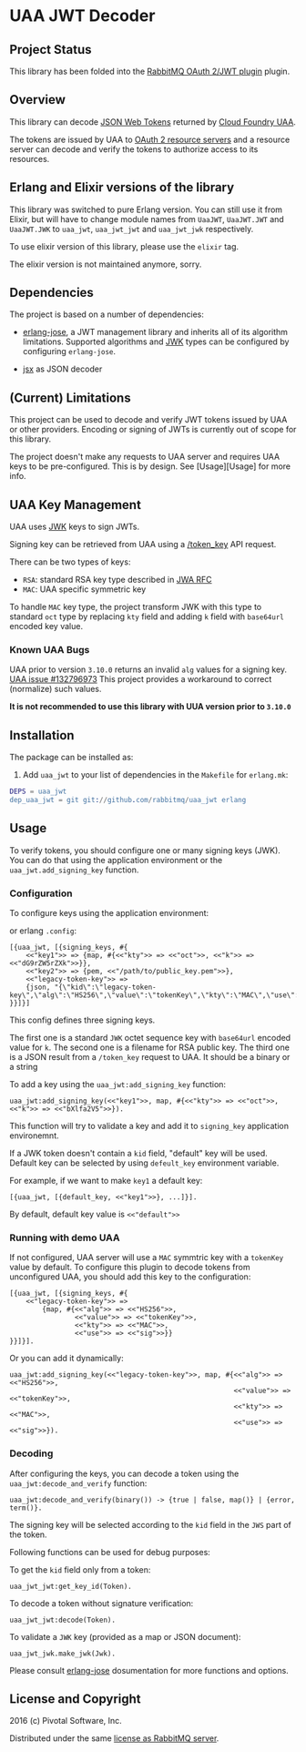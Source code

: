 # UAA JWT Decoder

## Project Status

This library has been folded into the [RabbitMQ OAuth 2/JWT plugin](https://github.com/rabbitmq/rabbitmq-auth-backend-uaa) plugin.

## Overview

This library can decode [JSON Web Tokens](https://tools.ietf.org/html/rfc7519)
returned by [Cloud Foundry UAA](https://github.com/cloudfoundry/uaa).

The tokens are issued by UAA to [OAuth 2 resource servers](https://tools.ietf.org/html/rfc6749#section-1.1)
and a resource server can decode and verify the tokens to authorize access to its resources.

## Erlang and Elixir versions of the library

This library was switched to pure Erlang version. You can still use it from Elixir, but will have
to change module names from `UaaJWT`, `UaaJWT.JWT` and `UaaJWT.JWK`
to `uaa_jwt`, `uaa_jwt_jwt` and `uaa_jwt_jwk` respectively.

To use elixir version of this library, please use the `elixir` tag.

The elixir version is not maintained anymore, sorry.

## Dependencies

The project is based on a number of dependencies:

 * [erlang-jose][erlang-jose], a JWT management library and inherits all of its algorithm limitations.
   Supported algorithms and [JWK][jwk-rfc] types can be configured by configuring `erlang-jose`.

 * [jsx](https://github.com/talentdeficit/jsx) as JSON decoder

## (Current) Limitations

This project can be used to decode and verify JWT tokens issued by UAA or other providers.
Encoding or signing of JWTs is currently out of scope for this library.

The project doesn't make any requests to UAA server and requires UAA keys to be
pre-configured. This is by design. See [Usage][Usage] for more info.

## UAA Key Management

UAA uses [JWK][jwk-rfc] keys to sign JWTs.

Signing key can be retrieved from UAA using a [/token_key](https://docs.cloudfoundry.org/api/uaa/#token-key)
API request.

There can be two types of keys:

 * `RSA`: standard RSA key type described in [JWA RFC](https://tools.ietf.org/html/rfc7518#section-6.3)
 * `MAC`: UAA specific symmetric key

To handle `MAC` key type, the project transform JWK with this type to standard `oct` type by
replacing `kty` field and adding `k` field with `base64url` encoded key value.

### Known UAA Bugs

UAA prior to version `3.10.0` returns an invalid `alg` values for a signing key.
[UAA issue #132796973](https://www.pivotaltracker.com/n/projects/997278/stories/132796973)
This project provides a workaround to correct (normalize) such values.

**It is not recommended to use this library with UUA version prior to `3.10.0`**

## Installation

The package can be installed as:

  1. Add `uaa_jwt` to your list of dependencies in the `Makefile` for `erlang.mk`:

```erlang
DEPS = uaa_jwt
dep_uaa_jwt = git git://github.com/rabbitmq/uaa_jwt erlang
```

## Usage

To verify tokens, you should configure one or many signing keys (JWK).
You can do that using the application environment or the `uaa_jwt.add_signing_key`
function.

### Configuration

To configure keys using the application environment:

or erlang `.config`:
```
[{uaa_jwt, [{signing_keys, #{
    <<"key1">> => {map, #{<<"kty">> => <<"oct">>, <<"k">> => <<"dG9rZW5rZXk">>}},
    <<"key2">> => {pem, <<"/path/to/public_key.pem">>},
    <<"legacy-token-key">> =>
    {json, "{\"kid\":\"legacy-token-key\",\"alg\":\"HS256\",\"value\":\"tokenKey\",\"kty\":\"MAC\",\"use\":\"sig\"}"}
}}]}]
```

This config defines three signing keys.

The first one is a standard `JWK` octet sequence key with `base64url` encoded value for `k`.
The second one is a filename for RSA public key.
The third one is a JSON result from a `/token_key` request to UAA. It should be a binary or a string

To add a key using the `uaa_jwt:add_signing_key` function:

```
uaa_jwt:add_signing_key(<<"key1">>, map, #{<<"kty">> => <<"oct">>, <<"k">> => <<"bXlfa2V5">>}).
```

This function will try to validate a key and add it to `signing_key`
application environemnt.

If a JWK token doesn't contain a `kid` field, "default" key will be used.
Default key can be selected by using `defeult_key` environment variable.

For example, if we want to make `key1` a default key:

```
[{uaa_jwt, [{default_key, <<"key1">>}, ...]}].
```

By default, default key value is `<<"default">>`

### Running with demo UAA

If not configured, UAA server will use a `MAC` symmtric key with a `tokenKey` value by default.
To configure this plugin to decode tokens from unconfigured UAA, you should add this key to the configuration:

```
[{uaa_jwt, [{signing_keys, #{
    <<"legacy-token-key">> =>
        {map, #{<<"alg">> => <<"HS256">>,
                <<"value">> => <<"tokenKey">>,
                <<"kty">> => <<"MAC">>,
                <<"use">> => <<"sig">>}}
}}]}].
```

Or you can add it dynamically:

```
uaa_jwt:add_signing_key(<<"legacy-token-key">>, map, #{<<"alg">> => <<"HS256">>,
                                                       <<"value">> => <<"tokenKey">>,
                                                       <<"kty">> => <<"MAC">>,
                                                       <<"use">> => <<"sig">>}).
```

### Decoding

After configuring the keys, you can decode a token using the `uaa_jwt:decode_and_verify` function:

```
uaa_jwt:decode_and_verify(binary()) -> {true | false, map()} | {error, term()}.
```

The signing key will be selected according to the `kid` field in
the `JWS` part of the token.

Following functions can be used for debug purposes:

To get the `kid` field only from a token:

```
uaa_jwt_jwt:get_key_id(Token).
```

To decode a token without signature verification:

```
uaa_jwt_jwt:decode(Token).
```

To validate a `JWK` key (provided as a map or JSON document):

```
uaa_jwt_jwk.make_jwk(Jwk).
```

Please consult [erlang-jose][erlang-jose] dosumentation for more functions and options.

## License and Copyright

2016 (c) Pivotal Software, Inc.

Distributed under the same [license as RabbitMQ server](https://github.com/rabbitmq/rabbitmq-server/blob/master/LICENSE).

[erlang-jose]:https://github.com/potatosalad/erlang-jose
[jwk-rfc]:https://tools.ietf.org/html/rfc7517
